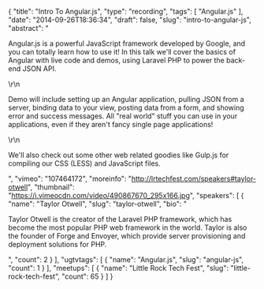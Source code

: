 {
  "title": "Intro To Angular.js",
  "type": "recording",
  "tags": [
    "Angular.js"
  ],
  "date": "2014-09-26T18:36:34",
  "draft": false,
  "slug": "intro-to-angular-js",
  "abstract": "<p>Angular.js is a powerful JavaScript framework developed by Google, and you can totally learn how to use it! In this talk we'll cover the basics of Angular with live code and demos, using Laravel PHP to power the back-end JSON API.</p>\r\n<p>Demo will include setting up an Angular application, pulling JSON from a server, binding data to your view, posting data from a form, and showing error and success messages. All \"real world\" stuff you can use in your applications, even if they aren't fancy single page applications!</p>\r\n<p>We'll also check out some other web related goodies like Gulp.js for compiling our CSS (LESS) and JavaScript files.</p>",
  "vimeo": "107464172",
  "moreinfo": "http://lrtechfest.com/speakers#taylor-otwell",
  "thumbnail": "https://i.vimeocdn.com/video/490867670_295x166.jpg",
  "speakers": [
    {
      "name": "Taylor Otwell",
      "slug": "taylor-otwell",
      "bio": "<p>Taylor Otwell is the creator of the Laravel PHP framework, which has become the most popular PHP web framework in the world. Taylor is also the founder of Forge and Envoyer, which provide server provisioning and deployment solutions for PHP.</p>",
      "count": 2
    }
  ],
  "ugtvtags": [
    {
      "name": "Angular.js",
      "slug": "angular-js",
      "count": 1
    }
  ],
  "meetups": [
    {
      "name": "Little Rock Tech Fest",
      "slug": "little-rock-tech-fest",
      "count": 65
    }
  ]
}